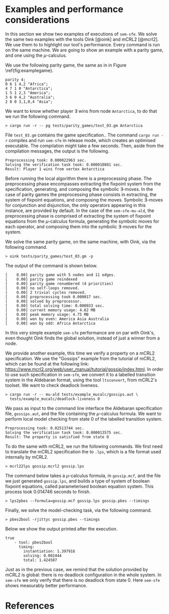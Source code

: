 # Examples and performance considerations

In this section we show two examples of executions of `sem-sfe`. We solve the
same two examples with the tools Oink [@oink] and mCRL2 [@mcrl2]. We use them
to to highlight our tool's performance. Every command is run on the same machine.
We are going to show an example with a parity game, and one using the
$\mu$-calculus.

We use the following parity game, the same as in in Figure \ref{fig:examplegame}.

```
parity 4;
0 6 1 4,2 "Africa";
4 7 1 0 "Antarctica";
1 5 1 2,3 "America";
3 6 0 4,2 "Australia";
2 8 0 3,1,0,4 "Asia";
```


We want to know whether player $\exists$ wins from node `Antarctica`, to do that
we run the following command.

    > cargo run -r -- pg tests/parity_games/test_03.gm Antarctica

File `test_03.gm` contains the game specification..
The command `cargo run -r` compiles and run `sem-sfe` in release mode, which creates
an optimised executable. The compilation
might take a few seconds. Then, aside from the compilation messages, the output
is the following.

    Preprocessing took: 0.000022963 sec.
    Solving the verification task took: 0.000010881 sec.
    Result: Player 1 wins from vertex Antarctica

Before running the local algorithm there is a preprocessing phase. The
preprocessing phase encompasses extracting the fixpoint system from the
specification, generating, and composing the symbolic $\exists$-moves.
In the case of parity games the preprocessing phase consists in extracting, the
system of fixpoint equations, and composing the moves. Symbolic $\exists$-moves
for conjunction and disjunction, the only operators appearing in this instance,
are provided by default. In the case of the `sem-sfe-mu-ald`, the preprocessing
phase is comprised of extracting the system of fixpoint equations from the
$\mu$-calculus formula, generating the symbolic moves for each operator, and
composing them into the symbolic $\exists$-moves for the system.

We solve the same parity game, on the same machine, with Oink, via the following
command.

    > oink tests/parity_games/test_03.gm -p

The output of the command is shown below.

    [    0.00] parity game with 5 nodes and 11 edges.
    [    0.00] parity game reindexed
    [    0.00] parity game renumbered (4 priorities)
    [    0.00] no self-loops removed.
    [    0.00] 2 trivial cycles removed.
    [    0.00] preprocessing took 0.000017 sec.
    [    0.00] solved by preprocessor.
    [    0.00] total solving time: 0.000033 sec.
    [    0.00] current memory usage: 4.62 MB
    [    0.00] peak memory usage: 4.75 MB
    [    0.00] won by even: America Asia Australia
    [    0.00] won by odd: Africa Antarctica

In this very simple example `sem-sfe` performance are on par with Oink's,
even thought Oink finds the global solution, instead of just a winner from a node.

We provide another example, this time we verify a property on a mCRL2 specification.
We use the "Gossips" example from the tutorial of mCRL2, which can be found
at the following link: <https://www.mcrl2.org/web/user_manual/tutorial/gossip/index.html>.
In order to use such specification in `sem-sfe`, we
convert it to a labelled transition system in the Aldebaran format,
using the tool `ltsconvert`, from mCRL2's toolset.
We want to check deadlock liveness.

    > cargo run -r -- mu-ald tests/example_mucalc/gossips.aut \
      tests/example_mucalc/deadlock-liveness 0

We pass as input to the command line interface the Aldebaran specification file,
`gossips.aut`, and the file containing the $\mu$-calculus formula. We want to
perform local model checking from state $0$ of the labelled transition system.

    Preprocessing took: 0.02513744 sec.
    Solving the verification task took: 0.000013575 sec.
    Result: The property is satisfied from state 0

To do the same with mCRL2, we run the following commands.
We first need to translate the mCRL2 specification the to `.lps`, which is a
file format used internally by mCRL2.

    > mcrl22lps gossip.mcrl2 gossip.lps

The command below takes a $\mu$-calculus formula, in `gossip.mcf`, and the file
we just generated `gossip.lps`, and builds a type of system of boolean fixpoint
equations, called parameterised boolean equation system.
This process took $0.014746$ seconds to finish.

    > lps2pbes --formula=gossip.mcf gossip.lps gossip.pbes --timings

Finally, we solve the model-checking task, via the following command.

    > pbes2bool -rjittyc gossip.pbes --timings

Below we show the output printed after the execution.

    true
        - tool: pbes2bool
          timing:
            instantiation: 1.397916
            solving: 0.002444
            total: 1.424587

Just as in the previous case, we remind that the solution provided by mCRL2 is global:
there is no deadlock configuration in the whole system. In `sem-sfe` we only
verify that there is no deadlock from state $0$. Here `sem-sfe`
shows measurably better performance.

# References